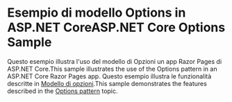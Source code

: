 # <a name="aspnet-core-options-sample"></a><span data-ttu-id="7b029-101">Esempio di modello Options in ASP.NET Core</span><span class="sxs-lookup"><span data-stu-id="7b029-101">ASP.NET Core Options Sample</span></span>

<span data-ttu-id="7b029-102">Questo esempio illustra l'uso del modello di Opzioni un app Razor Pages di ASP.NET Core.</span><span class="sxs-lookup"><span data-stu-id="7b029-102">This sample illustrates the use of the Options pattern in an ASP.NET Core Razor Pages app.</span></span> <span data-ttu-id="7b029-103">Questo esempio illustra le funzionalità descritte in [Modello di opzioni](https://docs.microsoft.com/aspnet/core/fundamentals/configuration/options).</span><span class="sxs-lookup"><span data-stu-id="7b029-103">This sample demonstrates the features described in the [Options pattern](https://docs.microsoft.com/aspnet/core/fundamentals/configuration/options) topic.</span></span>
